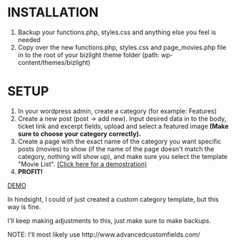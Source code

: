 # INSTALLATION
<ol>
   <li>Backup your functions.php, styles.css and anything else you feel is needed </li>
   <li>Copy over the new functions.php, styles.css and page_movies.php file in to the root of your bizlight theme folder (path: wp-content/themes/bizlight)</li>
</ol>

# SETUP 
1) In your wordpress admin, create a category (for example: Features) <br />
2) Create a new post (post -> add new). Input desired data in to the body, ticket link and excerpt fields, upload and select a featured image<b> (Make sure to choose your category correctly).</b> <br />
3) Create a page with the exact name of the category you want specific posts (movies) to show (if the name of the page doesn't match the category, nothing will show up), and make sure you select the template "Movie List". <a href="https://youtu.be/ZyZ7q2khYO4?t=1m25s">(Click here for a demostration)</a><br /> 
4) <b>PROFIT!</b>


<a href="https://www.youtube.com/watch?v=eDctQPg07cA">DEMO</a>
<p>In hindsight, I could of just created a custom category template, but this way is fine.</p>
<p>I'll keep making adjustments to this, just make sure to make backups.</p>
<p>NOTE: I'll most likely use http://www.advancedcustomfields.com/</p>
